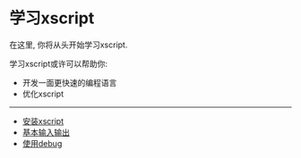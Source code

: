 # 学习xscript
在这里, 你将从头开始学习xscript.

学习xscript或许可以帮助你:

  - 开发一面更快速的编程语言
  - 优化xscript

- - -
  
  - [安装xscript](install.md)
  - [基本输入输出](basic-io.md)
  - [使用debug](use-debug.md)

